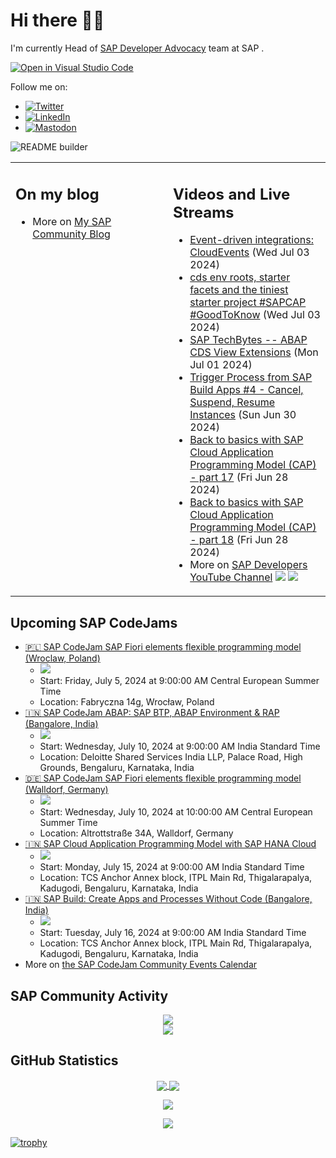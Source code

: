 
# Hi there 👋🏼

I'm currently Head of [SAP Developer Advocacy](https://developers.sap.com/developer-advocates.html) team at SAP .

[![Open in Visual Studio Code](https://img.shields.io/badge/Made%20for-VSCode-1f425f.svg)](https://github.dev/jung-thomas/jung-thomas)

Follow me on:
- <a href="https://twitter.com/thomas_jung"><img alt="Twitter" src="https://img.shields.io/badge/thomas_jung-%231DA1F2.svg?style=for-the-badge&logo=Twitter&logoColor=white"/></a>
- <a href="https://www.linkedin.com/in/thomasjungsap/"><img alt="LinkedIn" src="https://img.shields.io/badge/linkedin-%230077B5.svg?style=for-the-badge&logo=linkedin&logoColor=white"/></a>
- <a rel="me" href="https://mastodon.cloud/@thomas_jung"><img alt="Mastodon" src="https://img.shields.io/mastodon/follow/109262551990174478?domain=https%3A%2F%2Fmastodon.cloud%2F&style=social"/></a>

![README builder](https://github.com/jung-thomas/jung-thomas/workflows/README%20builder/badge.svg)

<table><tr><td valign="top" width="50%">
 
## On my blog
- More on [My SAP Community Blog](https://community.sap.com/t5/user/viewprofilepage/user-id/139)
</td>
  
<td valign="top" width="50%">
  
## Videos and Live Streams
- [Event-driven integrations: CloudEvents](https://www.youtube.com/watch?v=IYtMlwPu2tk) (Wed Jul 03 2024)
- [cds env roots, starter facets and the tiniest starter project #SAPCAP #GoodToKnow](https://www.youtube.com/watch?v=byZGXSwEz6Y) (Wed Jul 03 2024)
- [SAP TechBytes -- ABAP CDS View Extensions](https://www.youtube.com/watch?v=IPEotH-6ekI) (Mon Jul 01 2024)
- [Trigger Process from SAP Build Apps #4 - Cancel, Suspend, Resume Instances](https://www.youtube.com/watch?v=JiVcTN0JIBU) (Sun Jun 30 2024)
- [Back to basics with SAP Cloud Application Programming Model (CAP) - part 17](https://www.youtube.com/watch?v=-DorU9SLJSA) (Fri Jun 28 2024)
- [Back to basics with SAP Cloud Application Programming Model (CAP) - part 18](https://www.youtube.com/watch?v=0hindK_fQ8c) (Fri Jun 28 2024)
- More on [SAP Developers YouTube Channel](https://www.youtube.com/channel/UCNfmelKDrvRmjYwSi9yvrMg) ![](https://img.shields.io/youtube/channel/views/UCNfmelKDrvRmjYwSi9yvrMg) ![](https://img.shields.io/youtube/channel/subscribers/UCNfmelKDrvRmjYwSi9yvrMg)
</td></tr></table>

## Upcoming SAP CodeJams
- [🇵🇱 SAP CodeJam SAP Fiori elements flexible programming model (Wroclaw, Poland)](https://community.sap.com/t5/sap-codejam/sap-codejam-sap-fiori-elements-flexible-programming-model-wroclaw-poland/ev-p/13729912)
  - <img src="https://community.sap.com/t5/image/serverpage/image-id/123239iCBB0E8C23CB07EC7/image-size/thumb?v=v2&px=150" />
  - Start: Friday, July 5, 2024 at 9:00:00 AM Central European Summer Time
  - Location: Fabryczna 14g, Wrocław, Poland
- [🇮🇳 SAP CodeJam ABAP: SAP BTP, ABAP Environment & RAP (Bangalore, India)](https://community.sap.com/t5/sap-codejam/sap-codejam-abap-sap-btp-abap-environment-amp-rap-bangalore-india/ev-p/13740946)
  - <img src="https://community.sap.com/t5/image/serverpage/image-id/128010i8C74BDD0D5F6322B/image-size/thumb?v=v2&px=150" />
  - Start: Wednesday, July 10, 2024 at 9:00:00 AM India Standard Time
  - Location: Deloitte Shared Services India LLP, Palace Road, High Grounds, Bengaluru, Karnataka, India
- [🇩🇪 SAP CodeJam SAP Fiori elements flexible programming model (Walldorf, Germany)](https://community.sap.com/t5/sap-codejam/sap-codejam-sap-fiori-elements-flexible-programming-model-walldorf-germany/ev-p/13673063)
  - <img src="https://community.sap.com/t5/image/serverpage/image-id/97500i1FB80F997AFCE28B/image-size/thumb?v=v2&px=150" />
  - Start: Wednesday, July 10, 2024 at 10:00:00 AM Central European Summer Time
  - Location: Altrottstraße 34A, Walldorf, Germany
- [🇮🇳 SAP Cloud Application Programming Model with SAP HANA Cloud](https://community.sap.com/t5/sap-codejam/sap-cloud-application-programming-model-with-sap-hana-cloud/ev-p/13747250)
  - <img src="https://community.sap.com/t5/image/serverpage/image-id/130617iCED4EC413504F762/image-size/thumb?v=v2&px=150" />
  - Start: Monday, July 15, 2024 at 9:00:00 AM India Standard Time
  - Location: TCS Anchor Annex block, ITPL Main Rd, Thigalarapalya, Kadugodi, Bengaluru, Karnataka, India
- [🇮🇳 SAP Build: Create Apps and Processes Without Code (Bangalore, India)](https://community.sap.com/t5/sap-codejam/sap-build-create-apps-and-processes-without-code-bangalore-india/ev-p/13744154)
  - <img src="https://community.sap.com/t5/image/serverpage/image-id/129368i12B404159E0270D6/image-size/thumb?v=v2&px=150" />
  - Start: Tuesday, July 16, 2024 at 9:00:00 AM India Standard Time
  - Location: TCS Anchor Annex block, ITPL Main Rd, Thigalarapalya, Kadugodi, Bengaluru, Karnataka, India
- More on [the SAP CodeJam Community Events Calendar](https://groups.community.sap.com/t5/sap-codejam/eb-p/codejam-events)

## SAP Community Activity
<p align = "center">
<a href="https://community.sap.com/t5/user/viewprofilepage/user-id/139">
  <img align="center" src="https://devrel-tools-prod-scn-badges-srv.cfapps.eu10.hana.ondemand.com/activity/139" />
</a>
</br>
<a href="https://community.sap.com/t5/user/viewprofilepage/user-id/139">
  <img align="center" src="https://devrel-tools-prod-scn-badges-srv.cfapps.eu10.hana.ondemand.com/showcaseBadges/139/1570/674/384/900/390" />
</a>
</p>

## GitHub Statistics
<p align = "center">
<a href="https://github.com/anuraghazra/github-readme-stats">
  <img align="center" src="https://github-readme-stats.vercel.app/api?username=jung-thomas&count_private=true&show_icons=true&theme=dark&line_height=27" />
</a>
<a href="https://github.com/anuraghazra/github-readme-stats">
  <img align="center" src="https://github-readme-stats.vercel.app/api/top-langs/?username=jung-thomas&show_icons=true&theme=dark" />
</a>
</p>

<p align = "center">
 <img  src="https://github-readme-streak-stats.herokuapp.com/?user=jung-thomas&show_icons=true&locale=en&layout=compact&theme=dark&line_height=0" />
</p> 

<p align = "center">
 <img src="https://activity-graph.herokuapp.com/graph?username=jung-thomas&theme=redical">
</p> 

[![trophy](https://github-profile-trophy.vercel.app/?username=jung-thomas&theme=onedark)](https://github.com/ryo-ma/github-profile-trophy)


